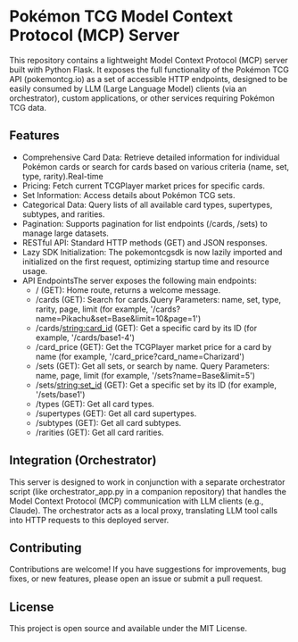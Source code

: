 # Pokémon TCG Model Context Protocol (MCP) Server
This repository contains a lightweight Model Context Protocol (MCP) server built with Python Flask. It exposes the full functionality of the Pokémon TCG API (pokemontcg.io) as a set of accessible HTTP endpoints, designed to be easily consumed by LLM (Large Language Model) clients (via an orchestrator), custom applications, or other services requiring Pokémon TCG data.
## Features
* Comprehensive Card Data: Retrieve detailed information for individual Pokémon cards or search for cards based on various criteria (name, set, type, rarity).Real-time 
* Pricing: Fetch current TCGPlayer market prices for specific cards.
* Set Information: Access details about Pokémon TCG sets.
* Categorical Data: Query lists of all available card types, supertypes, subtypes, and rarities.
* Pagination: Supports pagination for list endpoints (/cards, /sets) to manage large datasets.
* RESTful API: Standard HTTP methods (GET) and JSON responses.
* Lazy SDK Initialization: The pokemontcgsdk is now lazily imported and initialized on the first request, optimizing startup time and resource usage.
* API EndpointsThe server exposes the following main endpoints:
  * / (GET): Home route, returns a welcome message.
  * /cards (GET): Search for cards.Query Parameters: name, set, type, rarity, page, limit (for example, '/cards?name=Pikachu&set=Base&limit=10&page=1')
  * /cards/<string:card_id> (GET): Get a specific card by its ID (for example, '/cards/base1-4')
  * /card_price (GET): Get the TCGPlayer market price for a card by name (for example, '/card_price?card_name=Charizard')
  * /sets (GET): Get all sets, or search by name. Query Parameters: name, page, limit (for example, '/sets?name=Base&limit=5')
  * /sets/<string:set_id> (GET): Get a specific set by its ID (for example, '/sets/base1')
  * /types (GET): Get all card types.
  * /supertypes (GET): Get all card supertypes.
  * /subtypes (GET): Get all card subtypes.
  * /rarities (GET): Get all card rarities.

## Integration (Orchestrator)
This server is designed to work in conjunction with a separate orchestrator script (like orchestrator_app.py in a companion repository) that handles the Model Context Protocol (MCP) communication with LLM clients (e.g., Claude). The orchestrator acts as a local proxy, translating LLM tool calls into HTTP requests to this deployed server.

## Contributing
Contributions are welcome! If you have suggestions for improvements, bug fixes, or new features, please open an issue or submit a pull request.

## License
This project is open source and available under the MIT License.